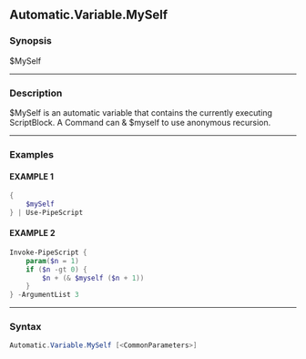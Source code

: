 Automatic.Variable.MySelf
-------------------------




### Synopsis
$MySelf



---


### Description

$MySelf is an automatic variable that contains the currently executing ScriptBlock.
A Command can & $myself to use anonymous recursion.



---


### Examples
#### EXAMPLE 1
```PowerShell
{
    $mySelf
} | Use-PipeScript
```

#### EXAMPLE 2
```PowerShell
Invoke-PipeScript {
    param($n = 1)
    if ($n -gt 0) {
        $n + (& $myself ($n + 1))
    }
} -ArgumentList 3
```



---


### Syntax
```PowerShell
Automatic.Variable.MySelf [<CommonParameters>]
```
